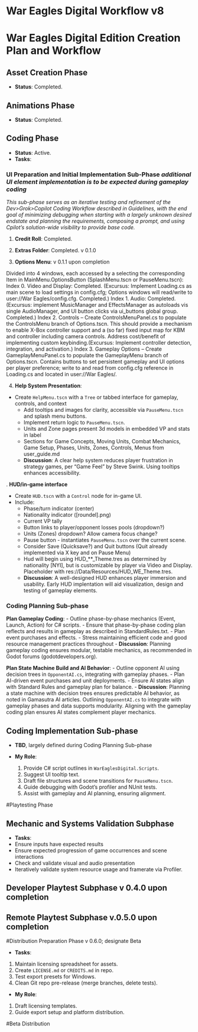 # War Eagles Digital Workflow v8

# War Eagles Digital Edition Creation Plan and Workflow 

## Asset Creation Phase
- **Status**: Completed.

## Animations Phase
- **Status**: Completed.

## Coding Phase
- **Status**: Active.
- **Tasks**:

### UI Preparation and Initial Implementation Sub-Phase *additional UI element implementation is to be expected during gameplay coding*
*This sub-phase serves as an iterative testing and refinement of the Dev>Grok>Copilot Coding Workflow described in Guidelines, with the end goal of minimizing debugging when starting with a largely unknown desired endstate and planning the requirements, composing a prompt, and using Cpilot’s solution-wide visibility to provide base code.*
 1. **Credit Roll**: Completed.

 2. **Extras Folder**: Completed. v 0.1.0
    
3. **Options Menu**: v 0.1.1 upon completion

  Divided into 4 windows, each accessed by a selecting the corresponding Item in MainMenu.OptionsButton (SplashMenu.tscn or PauseMenu.tscn):
	 Index 0. Video and Display: Completed. (Excursus:  Implement Loading.cs as main scene to load settings in config.cfg;  Options windows will read/write to user://War Eagles/config.cfg.  Completed.)
	 Index 1. Audio: Completed. (Excursus: implement MusicManager and EffectsManager as autoloads vis single AudioManager, and UI button clicks via ui_buttons global group. Completed.) 
	 Index 2. Controls – Create ControlsMenuPanel.cs to populate the ControlsMenu branch of Options.tscn.  This should provide a mechanism to enable X-Box controller support and a (so far) fixed input map for KBM and controller including camera controls. Address cost/benefit of implementing custom keybinding.(Excursus: Implement controller detection, integration, and activation.)
	 Index 3. Gameplay Options – Create GameplayMenuPanel.cs to populate the GameplayMenu branch of Options.tscn.  Contains buttons to set persistent gameplay and UI options per player preference;  write to and read from config.cfg reference in Loading.cs and located in user://War Eagles/. 


4. **Help System Presentation**:
 - Create `HelpMenu.tscn` with a `Tree` or tabbed interface for gameplay, controls, and context 
     - Add tooltips and images for clarity, accessible via `PauseMenu.tscn` and splash menu buttons.
     - Implement return logic to `PauseMenu.tscn`.
     - Units and Zone pages present 3d models in embedded VP and stats in label
     - Sections for Game Concepts, Moving Units, Combat Mechanics, Game Setup,  Phases, Units, Zones, Controls, Menus from user_guide.md
     - **Discussion**: A clear help system reduces player frustration in strategy games, per “Game Feel” by Steve Swink. Using tooltips enhances accessibility. 

.  **HUD/in-game interface**
 - Create `HUD.tscn` with a `Control` node for in-game UI.
 - Include:
     - Phase/turn indicator (center)
     - Nationality indicator ([roundel].png)
     - Current VP tally
     - Button links to player/opponent losses pools (dropdown?)
     - Units (Zones) dropdown?  Allow camera focus change?
     - Pause button - instantiates `PauseMenu.tscn` over the current scene.
     - Consider Save (Quicksave?) and Quit buttons (Quit already implemented via X key and on Pause Menu)
     - Hud will begin using HUD_**_Theme.tres as determined by nationality [NYI], but is customizable by player via Video and Display.  Placeholder with res://Data/Resources/HUD_WE_Theme.tres.
     - **Discussion**: A well-designed HUD enhances player immersion and usability.  Early HUD implentation will aid visualization, design and testing of gameplay elements.

### Coding Planning Sub-phase

**Plan Gameplay Coding**:
     - Outline phase-by-phase mechanics (Event, Launch, Action) for C# scripts.
     - Ensure that phase-by-phase coding plan reflects and results in gameplay as described in StandardRules.txt.
     - Plan event purchases and effects.
     - Stress maintaining efficient code and good resource management practices throughout 
     - **Discussion**: Planning gameplay coding ensures modular, testable mechanics, as recommended in Godot forums (godotdevelopers.org).

**Plan State Machine Build and AI Behavior**:
     - Outline opponent AI using decision trees in `OpponentAI.cs`, integrating with gameplay phases.
     - Plan AI-driven event purchases and unit deployments.
     - Ensure AI states align with Standard Rules and gameplay plan for balance.
     - **Discussion**: Planning a state machine with decision trees ensures predictable AI behavior, as noted in Gamasutra AI articles. Outlining `OpponentAI.cs` to integrate with gameplay phases and data supports modularity. Aligning with the gameplay coding plan ensures AI states complement player mechanics.

## Coding Implementation Sub-phase

- **TBD**, largely defined during Coding Planning Sub-phase

- **My Role**:
  1. Provide C# script outlines in `WarEaglesDigital.Scripts`.
  2. Suggest UI tooltip text.
  3. Draft file structures and scene transitions for `PauseMenu.tscn`.
  4. Guide debugging with Godot’s profiler and NUnit tests.
  5. Assist with gameplay and AI planning, ensuring alignment.


#Playtesting Phase

## Mechanic and Systems Validation Subphase
- **Tasks**:
 - Ensure inputs have expected results
 - Ensure expected progression of game occurrences and scene interactions
 - Check and validate visual and audio presentation
 - Iteratively validate system resource usage and framerate via Profiler.

## Developer Playtest Subphase v 0.4.0 upon completion

## Remote Playtest Subphase v.0.5.0 upon completion

#Distribution Preparation Phase v 0.6.0; designate Beta
- **Tasks**:
 1. Maintain licensing spreadsheet for assets.
 2. Create `LICENSE.md` or `CREDITS.md` in repo.
 3. Test export presets for Windows.
 4. Clean Git repo pre-release (merge branches, delete tests).
- **My Role**:
 1. Draft licensing templates.
 2. Guide export setup and platform distribution.

#Beta Distribution

